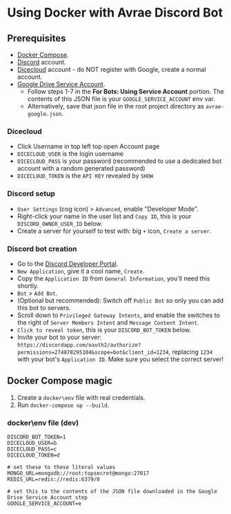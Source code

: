 # Using Docker with Avrae Discord Bot

## Prerequisites

- [Docker Compose](https://docs.docker.com/compose/install/).
- [Discord](https://discordapp.com/) account.
- [Dicecloud](https://www.dicecloud.com) account - do NOT register with Google, create a normal account.
- [Google Drive Service Account](https://gspread.readthedocs.io/en/latest/oauth2.html).
    - Follow steps 1-7 in the **For Bots: Using Service Account** portion. The contents of this JSON file is
      your `GOOGLE_SERVICE_ACCOUNT` env var.
    - Alternatively, save that json file in the root project directory as `avrae-google.json`.

### Dicecloud

- Click Username in top left top open Account page
- `DICECLOUD_USER` is the login username
- `DICECLOUD_PASS` is your password (recommended to use a dedicated bot account with a random generated password)
- `DICECLOUD_TOKEN` is the `API KEY` revealed by `SHOW`

### Discord setup

- `User Settings` (cog icon) > `Advanced`, enable "Developer Mode".
- Right-click your name in the user list and `Copy ID`, this is your `DISCORD_OWNER_USER_ID` below.
- Create a server for yourself to test with: big `+` icon, `Create a server`.

### Discord bot creation

- Go to the [Discord Developer Portal](https://discordapp.com/developers/).
- `New Application`, give it a cool name, `Create`.
- Copy the `Application ID` from `General Information`, you'll need this shortly.
- `Bot` > `Add Bot`.
- (Optional but recommended): Switch off `Public Bot` so only you can add this bot to servers.
- Scroll down to `Privileged Gateway Intents`, and enable the switches to the right of `Server Members Intent`
  and `Message Content Intent`.
- `Click to reveal token`, this is your `DISCORD_BOT_TOKEN` below.
- Invite your bot to your
  server: `https://discordapp.com/oauth2/authorize?permissions=274878295104&scope=bot&client_id=1234`, replacing `1234`
  with your bot's `Application ID`. Make sure you select the correct server!

## Docker Compose magic

1. Create a `docker\env` file with real credentials.
2. Run `docker-compose up --build`.

### docker\env file (dev)

    DISCORD_BOT_TOKEN=1
    DICECLOUD_USER=b
    DICECLOUD_PASS=c
    DICECLOUD_TOKEN=d

    # set these to these literal values
    MONGO_URL=mongodb://root:topsecret@mongo:27017
    REDIS_URL=redis://redis:6379/0
    
    # set this to the contents of the JSON file downloaded in the Google Drive Service Account step
    GOOGLE_SERVICE_ACCOUNT=e
